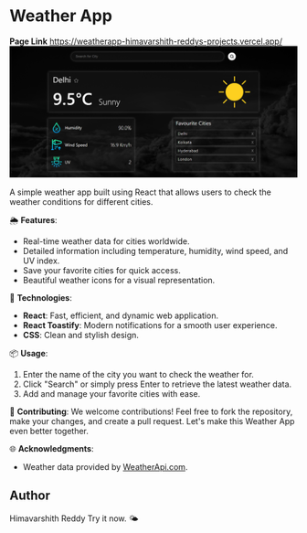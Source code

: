 # Weather App
**Page Link**
https://weatherapp-himavarshith-reddys-projects.vercel.app/
![Weather App Screenshot](screenshot.png)

A simple weather app built using React that allows users to check the weather conditions for different cities.

🌦️ **Features**:
- Real-time weather data for cities worldwide.
- Detailed information including temperature, humidity, wind speed, and UV index.
- Save your favorite cities for quick access.
- Beautiful weather icons for a visual representation.

🚀 **Technologies**:
- **React**: Fast, efficient, and dynamic web application.
- **React Toastify**: Modern notifications for a smooth user experience.
- **CSS**: Clean and stylish design.

📦 **Usage**:
1. Enter the name of the city you want to check the weather for.
2. Click "Search" or simply press Enter to retrieve the latest weather data.
3. Add and manage your favorite cities with ease.

🤝 **Contributing**:
We welcome contributions! Feel free to fork the repository, make your changes, and create a pull request. Let's make this Weather App even better together.


🌐 **Acknowledgments**:
- Weather data provided by [WeatherApi.com](https://www.weatherapi.com/).

## Author
Himavarshith Reddy
 Try it now. 🌤️

